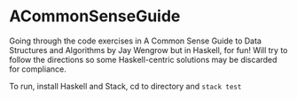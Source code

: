 # ACommonSenseGuide

Going through the code exercises in A Common Sense Guide to Data Structures and Algorithms by Jay Wengrow but in Haskell, for fun!
Will try to follow the directions so some Haskell-centric solutions may be discarded for compliance.

To run, install Haskell and Stack, cd to directory and `stack test`
